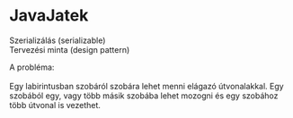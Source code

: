 # JavaJatek

Szerializálás (serializable)<br>
Tervezési minta (design pattern)<br>

A probléma:<br>
<br>
Egy labirintusban szobáról szobára lehet menni elágazó útvonalakkal.
Egy szobából egy, vagy több másik szobába lehet mozogni és egy szobához több útvonal is vezethet.
